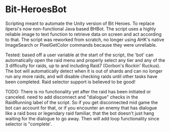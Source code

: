 # Bit-HeroesBot
Scripting meant to automate the Unity version of Bit Heroes. To replace ilpersi's now non-functional Java based BHBot. The script uses a highly reliable image to text function to retrieve data on screen and act according to that. The script was reworked from scratch, no longer using AHK's native ImageSearch or PixelGetColor commands because they were unreliable. 

Tested: 
based off a user variable at the start of the script, the 'bot' can  automatically open the raid menu and properly select any tier and any of the 3 difficulty for raids, up to and including Raid7 (Gorbon's Rockin' Ruckus).
The bot will automatically detect when it is out of shards and can no longer run any more raids, and will disable checking raids until other tasks have been completed.
Raid selector support is believed to be good!


TODO: There is no functionality yet after the raid has been initiated or canceled. need to add disconnect and "dialogue" checks in the RaidRunning label of the script. So if you get disconnected mid game the bot can account for that, or if you encounter an enemy that has dialogue like a raid boss or legendary raid familiar, that the bot doesn't just hang waiting for the dialogue to go away. Then will add loop functionality since selector is "complete'.
